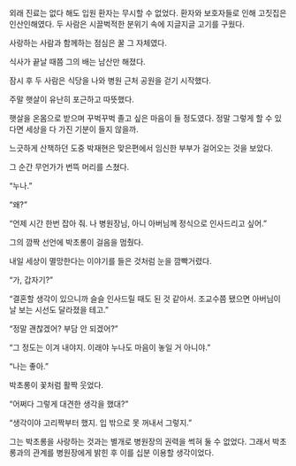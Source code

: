 외래 진료는 없다 해도 입원 환자는 무시할 수 없었다. 환자와 보호자들로 인해 고짓집은 인산인해였다. 두 사람은 시끌벅적한 분위기 속에 지글지글 고기를 구웠다.

사랑하는 사람과 함께하는 점심은 꿀 그 자체였다.

식사가 끝날 때쯤 그의 배는 남산만 해졌다.

잠시 후 두 사람은 식당을 나와 병원 근처 공원을 걷기 시작했다.

주말 햇살이 유난히 포근하고 따뜻했다.

햇살을 온몸으로 받으며 꾸벅꾸벅 졸고 싶은 마음이 들 정도였다. 정말 그렇게 할 수 있다면 세상을 다 가진 기분이 들지 않을까.

느긋하게 산책하던 도중 박재현은 맞은편에서 임신한 부부가 걸어오는 것을 보았다.

그 순간 무언가가 번뜩 머리를 스쳤다.

“누나.”

“왜?”

“언제 시간 한번 잡아 줘. 나 병원장님, 아니 아버님께 정식으로 인사드리고 싶어.”

그의 깜짝 선언에 박초롱이 걸음을 멈췄다.

내일 세상이 멸망한다는 이야기를 들은 것처럼 눈을 깜빡거렸다.

“가, 갑자기?”

“결혼할 생각이 있으니까 슬슬 인사드릴 때도 된 것 같아서. 조교수쯤 됐으면 아버님이 날 보는 시선도 달라졌을 테고.”

“정말 괜찮겠어? 부담 안 되겠어?”

“그 정도는 이겨 내야지. 이래야 누나도 마음이 놓일 거 아니야.”

“나는 좋아.”

박초롱이 꽃처럼 활짝 웃었다.

“어쩌다 그렇게 대견한 생각을 했대?”

“생각이야 고리짝부터 했지. 입 밖으로 못 꺼내서 그렇지.”

그는 박초롱을 사랑하는 것과는 별개로 병원장의 권력을 썩혀 둘 수 없었다. 그래서 박초롱과의 관계를 병원장에게 밝힌 후 이를 십분 이용할 생각이었다.